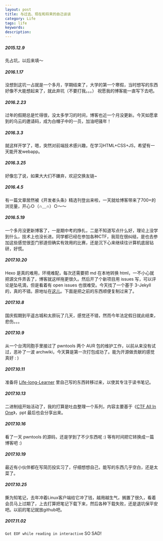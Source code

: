 ```yaml
---
layout: post
title: 与过去、现在和将来的自己谈谈
category: Life
tags: life
keywords:
description:
---
```


##### 2015.12.9
先占坑，以后来填～

##### 2016.1.17
没想到这坑一占就是一个多月，学期结束了，大学的第一个寒假，当时想写的东西好像不大能想起来了，就此弃坑（不要打我。。。）
祝愿我的博客能一直写下去吧。

##### 2016.2.23
过年的假期总是忙得很，没太多学习的时间，博客也近一个月没更新。今天如愿拿到的乌云的邀请码，成为白帽子中的一员，加油吧骚年！

##### 2016.3.3
就这样开学了，嗯，突然对前端技术感兴趣，在学习HTML+CSS+JS，希望有一天能开发webapp。

##### 2016.3.25
好像忘了说，如果大大们不嫌弃，欢迎交换友链~

##### 2016.4.5
有一篇文章居然被《开发者头条》精选刊登出来啦，一天就给博客带来了700+的浏览量，开心Ｏ（∩＿∩）Ｏ～～

##### 2016.5.19
一个多月没更新博客了，一是期中考的挣扎，二是不知道写点什么好，理论上没学到什么，技术上也没长进。同学都已经在参加各种CTF，我现在很纠结，是也去参加这些感觉很歪门邪道但确实有效用的比赛，还是沉下心来继续往计算机底层钻研，好慌。

##### 2017.10.20
Hexo 是真的难用，环境难配，每次还需要把 md 在本地转换 html，一不小心就把源文件弄丢了，博客就这样拖更很久。然后开了个新项目用 issues 写，可以评论是坠吼滴，但是看着有 open issues 也很难受。今天找了一个基于 3-Jekyll 的，真的不错。原地址在[这儿](https://github.com/suyan/suyan.github.io)。下面是把之前的东西顺便复制过来了。

##### 2017.10.8
国庆假期到平遥古城和太原玩了几天，感觉还不错，然而今年法定假日就此结束，悲伤。。。

##### 2017.10.9
从一个台湾同胞手里接过了 pwntools 两个 AUR 包的维护工作，以前从来没有试过，恶补了一波 archwiki，今天算是第一次打包成功了。能为开源做贡献的感觉真好 : )

##### 2017.10.11
准备将 [Life-long-Learner](https://github.com/firmianay/Life-long-Learner) 里自己写的东西转移过来，以使其专注于读书笔记。

##### 2017.10.13
二进制组开始活动了，我的打算是吐血整理一个系列，内容主要基于《[CTF All In One](https://github.com/firmianay/CTF-All-In-One)》，ppt 最后也会分享出来。

##### 2017.10.16
看了一天 pwntools 的源码，还是学到了不少东西呢 :) 等有时间把它转换成一篇博客吧 :)

##### 2017.10.19
最近有小伙伴都在写简历投实习了，仔细想想自己，能写的东西几乎空白，还是太菜了。

##### 2017.10.25
撕为知笔记，去年冲着Linux客户端给它冲了钱，越用越生气，搁置了很久，看着会员马上过期了，上去打算把笔记下载下来，然后各种下载失败，还是退坑保平安吧。以前的笔记就放github吧。

##### 2017.11.02
`Got EOF while reading in interactive` SO SAD!
